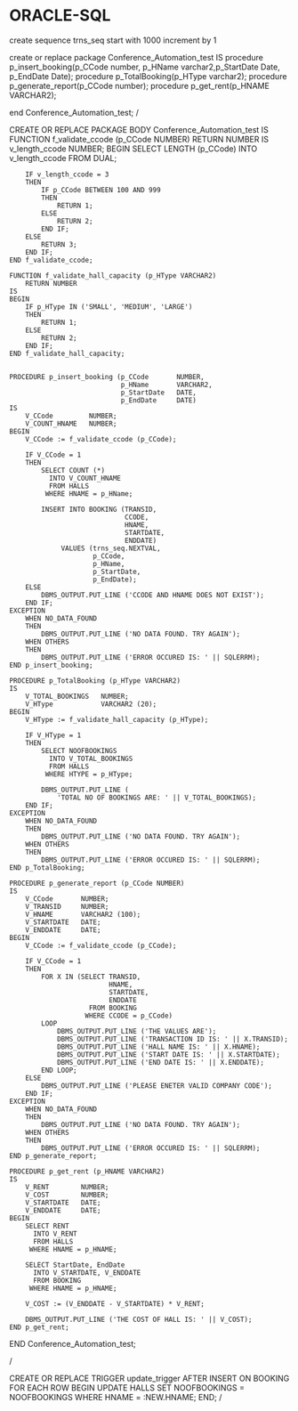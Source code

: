 # ORACLE-SQL

create sequence trns_seq
start with 1000
increment by 1

create or replace package Conference_Automation_test
IS
    procedure p_insert_booking(p_CCode number, p_HName varchar2,p_StartDate Date, p_EndDate Date);
    procedure p_TotalBooking(p_HType varchar2);
    procedure p_generate_report(p_CCode number);
    procedure p_get_rent(p_HNAME VARCHAR2);
    
end     Conference_Automation_test;
/    





CREATE OR REPLACE PACKAGE BODY Conference_Automation_test
IS
    FUNCTION f_validate_ccode (p_CCode NUMBER)
        RETURN NUMBER
    IS
        v_length_ccode   NUMBER;
    BEGIN
        SELECT LENGTH (p_CCode) INTO v_length_ccode FROM DUAL;

        IF v_length_ccode = 3
        THEN
            IF p_CCode BETWEEN 100 AND 999
            THEN
                RETURN 1;
            ELSE
                RETURN 2;
            END IF;
        ELSE
            RETURN 3;
        END IF;
    END f_validate_ccode;

    FUNCTION f_validate_hall_capacity (p_HType VARCHAR2)
        RETURN NUMBER
    IS
    BEGIN
        IF p_HType IN ('SMALL', 'MEDIUM', 'LARGE')
        THEN
            RETURN 1;
        ELSE
            RETURN 2;
        END IF;
    END f_validate_hall_capacity;


    PROCEDURE p_insert_booking (p_CCode       NUMBER,
                                p_HName       VARCHAR2,
                                p_StartDate   DATE,
                                p_EndDate     DATE)
    IS
        V_CCode         NUMBER;
        V_COUNT_HNAME   NUMBER;
    BEGIN
        V_CCode := f_validate_ccode (p_CCode);

        IF V_CCode = 1
        THEN
            SELECT COUNT (*)
              INTO V_COUNT_HNAME
              FROM HALLS
             WHERE HNAME = p_HName;

            INSERT INTO BOOKING (TRANSID,
                                 CCODE,
                                 HNAME,
                                 STARTDATE,
                                 ENDDATE)
                 VALUES (trns_seq.NEXTVAL,
                         p_CCode,
                         p_HName,
                         p_StartDate,
                         p_EndDate);
        ELSE
            DBMS_OUTPUT.PUT_LINE ('CCODE AND HNAME DOES NOT EXIST');
        END IF;
    EXCEPTION
        WHEN NO_DATA_FOUND
        THEN
            DBMS_OUTPUT.PUT_LINE ('NO DATA FOUND. TRY AGAIN');
        WHEN OTHERS
        THEN
            DBMS_OUTPUT.PUT_LINE ('ERROR OCCURED IS: ' || SQLERRM);
    END p_insert_booking;

    PROCEDURE p_TotalBooking (p_HType VARCHAR2)
    IS
        V_TOTAL_BOOKINGS   NUMBER;
        V_HType            VARCHAR2 (20);
    BEGIN
        V_HType := f_validate_hall_capacity (p_HType);

        IF V_HType = 1
        THEN
            SELECT NOOFBOOKINGS
              INTO V_TOTAL_BOOKINGS
              FROM HALLS
             WHERE HTYPE = p_HType;

            DBMS_OUTPUT.PUT_LINE (
                'TOTAL NO OF BOOKINGS ARE: ' || V_TOTAL_BOOKINGS);
        END IF;
    EXCEPTION
        WHEN NO_DATA_FOUND
        THEN
            DBMS_OUTPUT.PUT_LINE ('NO DATA FOUND. TRY AGAIN');
        WHEN OTHERS
        THEN
            DBMS_OUTPUT.PUT_LINE ('ERROR OCCURED IS: ' || SQLERRM);
    END p_TotalBooking;

    PROCEDURE p_generate_report (p_CCode NUMBER)
    IS
        V_CCode       NUMBER;
        V_TRANSID     NUMBER;
        V_HNAME       VARCHAR2 (100);
        V_STARTDATE   DATE;
        V_ENDDATE     DATE;
    BEGIN
        V_CCode := f_validate_ccode (p_CCode);

        IF V_CCode = 1
        THEN
            FOR X IN (SELECT TRANSID,
                             HNAME,
                             STARTDATE,
                             ENDDATE
                        FROM BOOKING
                       WHERE CCODE = p_CCode)
            LOOP
                DBMS_OUTPUT.PUT_LINE ('THE VALUES ARE');
                DBMS_OUTPUT.PUT_LINE ('TRANSACTION ID IS: ' || X.TRANSID);
                DBMS_OUTPUT.PUT_LINE ('HALL NAME IS: ' || X.HNAME);
                DBMS_OUTPUT.PUT_LINE ('START DATE IS: ' || X.STARTDATE);
                DBMS_OUTPUT.PUT_LINE ('END DATE IS: ' || X.ENDDATE);
            END LOOP;
        ELSE
            DBMS_OUTPUT.PUT_LINE ('PLEASE ENETER VALID COMPANY CODE');
        END IF;
    EXCEPTION
        WHEN NO_DATA_FOUND
        THEN
            DBMS_OUTPUT.PUT_LINE ('NO DATA FOUND. TRY AGAIN');
        WHEN OTHERS
        THEN
            DBMS_OUTPUT.PUT_LINE ('ERROR OCCURED IS: ' || SQLERRM);
    END p_generate_report;

    PROCEDURE p_get_rent (p_HNAME VARCHAR2)
    IS
        V_RENT        NUMBER;
        V_COST        NUMBER;
        V_STARTDATE   DATE;
        V_ENDDATE     DATE;
    BEGIN
        SELECT RENT
          INTO V_RENT
          FROM HALLS
         WHERE HNAME = p_HNAME;

        SELECT StartDate, EndDate
          INTO V_STARTDATE, V_ENDDATE
          FROM BOOKING
         WHERE HNAME = p_HNAME;

        V_COST := (V_ENDDATE - V_STARTDATE) * V_RENT;

        DBMS_OUTPUT.PUT_LINE ('THE COST OF HALL IS: ' || V_COST);
    END p_get_rent;
END Conference_Automation_test;
    
/



CREATE OR REPLACE TRIGGER update_trigger
    AFTER INSERT
    ON BOOKING
    FOR EACH ROW
BEGIN
    UPDATE HALLS
       SET NOOFBOOKINGS = NOOFBOOKINGS
     WHERE HNAME = :NEW.HNAME;
END;
/
    
